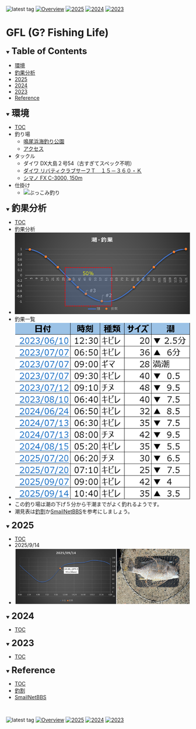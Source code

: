 ![latest tag](https://img.shields.io/github/v/tag/gtuja/GFL.svg?color=brightgreen)
[![Overview](https://img.shields.io/badge/Overview-brightgreen
)](https://github.com/gtuja/GFL/blob/main/README.md#Overview)
[![2025](https://img.shields.io/badge/2025-brightgreen
)](https://github.com/gtuja/GFL/blob/main/README.md#2025)
[![2024](https://img.shields.io/badge/2024-brightgreen
)](https://github.com/gtuja/GFL/blob/main/README.md#2024)
[![2023](https://img.shields.io/badge/2023-brightgreen
)](https://github.com/gtuja/GFL/blob/main/README.md#2023)

# GFL (G? Fishing Life)

<div id="toc"></div>
<details open>
<summary><font size="5"><b>Table of Contents</b></font></summary>

- [環境](#Environment)
- [釣果分析](#Overview)
- [2025](#2025)
- [2024](#2024)
- [2023](#2023)
- [Reference](#Reference)
</details>

<div id="Environment"></div>
<details open>
<summary><font size="5"><b>環境</b></font></summary>

- [TOC](#toc)
- 釣り場
  - [鳴尾浜海釣り公園](https://www.naruohama-park.com/umizuri/)
  - [アクセス](https://www.naruohama-park.com/#access)
- タックル
  - ダイワ DX大島２号54（古すぎてスペック不明）
  - [ダイワ リバティクラブサーフＴ　１５－３６０・Ｋ](https://www.daiwa.com/jp/product/obywwcy)
  - [シマノ FX C-3000, 150m](https://fish.shimano.com/ja-JP/product/reel/hanyouspinning/a075f00003hspk0qan_l.html)
- 仕掛け
  - ![ぶっこみ釣り](https://images.tsurihack.com/wp-content/uploads/2019/05/shikake_bukkomi.jpg) 
</details>

<div id="Overview"></div>
<details open>
<summary><font size="5"><b>釣果分析</b></font></summary>

- [TOC](#toc)
- 釣果分析
- ![Overview](https://github.com/gtuja/GFL/blob/main/Materials/Screenshot/Overview.png)
- 釣果一覧
- ![List](https://github.com/gtuja/GFL/blob/main/Materials/Screenshot/List.png)
- この釣り場は潮の下げ５分から干潮までがよく釣れるようです。
- 潮見表は[釣割](https://tide.chowari.jp/28/282049/23182/)か[SmailNetBBS](https://www2q.biglobe.ne.jp/~ooue_h-h/i/tide/s_tide.cgi?4&ozaki&0&0&&2023&06&10&)を参考にしましょう。
</details>

<div id="2025"></div>
<details open>
<summary><font size="5"><b>2025</b></font></summary>

- [TOC](#toc)
- 2025/9/14
- ![2025/9/14](https://github.com/gtuja/GFL/blob/main/Materials/Screenshot/20250914_collage.png)
</details>

<div id="2024"></div>
<details open>
<summary><font size="5"><b>2024</b></font></summary>

- [TOC](#toc)
</details>

<div id="2023"></div>
<details open>
<summary><font size="5"><b>2023</b></font></summary>

- [TOC](#toc)
</details>

<div id="Reference"></div>
<details open>
<summary><font size="5"><b>Reference</b></font></summary>

- [TOC](#toc)
- [釣割](https://tide.chowari.jp/28/282049/23182/)
- [SmailNetBBS](https://www2q.biglobe.ne.jp/~ooue_h-h/i/tide/s_tide.cgi?4&ozaki&0&0&&2023&06&10&)
</details>
<br>

![latest tag](https://img.shields.io/github/v/tag/gtuja/GFL.svg?color=brightgreen)
[![Overview](https://img.shields.io/badge/Overview-brightgreen
)](https://github.com/gtuja/GFL/blob/main/README.md#Overview)
[![2025](https://img.shields.io/badge/2025-brightgreen
)](https://github.com/gtuja/GFL/blob/main/README.md#2025)
[![2024](https://img.shields.io/badge/2024-brightgreen
)](https://github.com/gtuja/GFL/blob/main/README.md#2024)
[![2023](https://img.shields.io/badge/2023-brightgreen
)](https://github.com/gtuja/GFL/blob/main/README.md#2023)

